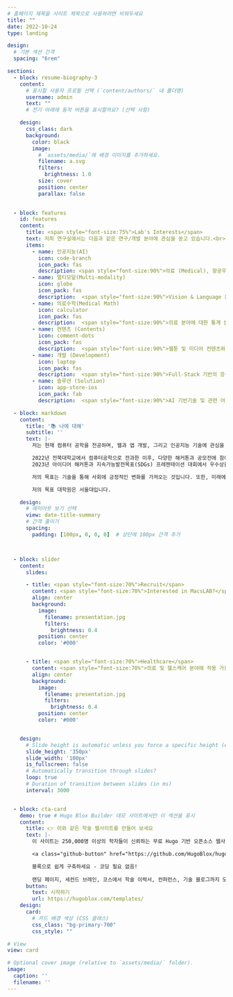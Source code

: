 ```yaml
---
# 홈페이지 제목을 사이트 제목으로 사용하려면 비워두세요
title: ""
date: 2022-10-24
type: landing

design:
  # 기본 섹션 간격
  spacing: "6rem"

sections:
  - block: resume-biography-3
    content:
      # 표시할 사용자 프로필 선택 (`content/authors/` 내 폴더명)
      username: admin
      text: ""
      # 전기 아래에 동작 버튼을 표시할까요? (선택 사항)

    design:
      css_class: dark
      background:
        color: black
        image:
          # `assets/media/`에 배경 이미지를 추가하세요.
          filename: a.svg
          filters:
            brightness: 1.0
          size: cover
          position: center
          parallax: false
          

  - block: features
    id: features
    content:
      title: <span style="font-size:75%">Lab's Interests</span>
      text: 저희 연구실에서는 다음과 같은 연구/개발 분야에 관심을 쏟고 있습니다.<br><br><br><br>
      items:
        - name: 인공지능(AI)
          icon: code-branch
          icon_pack: fas
          description: <span style="font-size:90%">의료 (Medical), 항공우주 (Aerospace), 컨텐츠 (Contents) 등 다양한 특성화 분야에 적응형 AI 기술 적용.</span><br><br>
        - name: 멀티모달(Multi-modality)
          icon: globe
          icon_pack: fas
          description:  <span style="font-size:90%">Vision & Language 분야의 기반 AI 기술 개발 및 관련 응용 어플리케이션에 기술 적용.</span><br><br>
        - name: 의료수학(Medical Math)
          icon: calculator
          icon_pack: fas
          description:  <span style="font-size:90%">의료 분야에 대한 통계 분석 수행 및 의료 질병에 대한 수학적인 모델링 관련 연구 수행.</span><br><br>
        - name: 컨텐츠 (Contents)
          icon: comment-dots
          icon_pack: fas
          description:  <span style="font-size:90%">웹툰 및 미디어 컨텐츠와 관련된 AI 기반 기술 개발 및 고도화.</span><br><br>
        - name: 개발 (Development)
          icon: laptop
          icon_pack: fas
          description:  <span style="font-size:90%">Full-Stack 기반의 응용 어플리케이션 개발.</span><br><br>
        - name: 솔루션 (Solution)
          icon: app-store-ios
          icon_pack: fab
          description:  <span style="font-size:90%">AI 기반기술 및 관련 어플리케이션에 적용을 통한 통합 솔루션 개발!</span><br><br>

  - block: markdown
    content:
      title: '📚 나에 대해'
      subtitle: ''
      text: |-
        저는 현재 컴퓨터 공학을 전공하며, 웹과 앱 개발, 그리고 인공지능 기술에 관심을 가지고 연구하고 있습니다. 

        2022년 전북대학교에서 컴퓨터공학으로 전과한 이후, 다양한 해커톤과 공모전에 참여하여 많은 성과를 이뤘습니다. 
        2023년 아이디어 해커톤과 지속가능발전목표(SDGs) 프레젠테이션 대회에서 우수상을 수상했고, 2024년 창업 아이디어 메이커톤에서 베스트 피칭상을 수상한 경력이 있습니다.

        저의 목표는 기술을 통해 사회에 긍정적인 변화를 가져오는 것입니다. 또한, 미래에는 인공지능 기술을 활용한 혁신적인 솔루션을 개발하여 의료문제를 해결하는 데 기여하고자 합니다.

        저의 목표 대학원은 서울대입니다.

    design:
      # 레이아웃 보기 선택
      view: date-title-summary
      # 간격 줄이기
      spacing:
        padding: [100px, 0, 0, 0]  # 상단에 100px 간격 추가



  - block: slider
    content:
      slides:

      - title: <span style="font-size:70%">Recruit</span>
        content: <span style="font-size:70%">Interested in MacsLAB?</span>
        align: center
        background:
          image:
            filename: presentation.jpg
            filters:
              brightness: 0.4
          position: center
          color: '#000'


      - title: <span style="font-size:70%">Healthcare</span>
        content: <span style="font-size:70%">의료 및 헬스케어 분야에 적용 가능한 AI 기술 개발</span>
        align: center
        background:
          image:
            filename: presentation.jpg
            filters:
              brightness: 0.4
          position: center
          color: '#000'


    design:
      # Slide height is automatic unless you force a specific height (e.g. '400px')
      slide_height: '350px'
      slide_width: '100px'
      is_fullscreen: false
      # Automatically transition through slides?
      loop: true
      # Duration of transition between slides (in ms)
      interval: 3000


  - block: cta-card
    demo: true # Hugo Blox Builder 데모 사이트에서만 이 섹션을 표시
    content:
      title: 👉 이와 같은 학술 웹사이트를 만들어 보세요
      text: |-
        이 사이트는 250,000명 이상의 학자들이 신뢰하는 무료 Hugo 기반 오픈소스 웹사이트 빌더인 Hugo Blox Builder로 생성되었습니다.

        <a class="github-button" href="https://github.com/HugoBlox/hugo-blox-builder" data-color-scheme="no-preference: light; light: light; dark: dark;" data-icon="octicon-star" data-size="large" data-show-count="true" aria-label="GitHub에서 HugoBlox/hugo-blox-builder에 Star를 주기">Star</a>

        블록으로 쉽게 구축하세요 - 코딩 필요 없음!
        
        랜딩 페이지, 세컨드 브레인, 코스에서 학술 이력서, 컨퍼런스, 기술 블로그까지 모두 구축 가능합니다.
      button:
        text: 시작하기
        url: https://hugoblox.com/templates/
    design:
      card:
        # 카드 배경 색상 (CSS 클래스)
        css_class: "bg-primary-700"
        css_style: ""

# View
view: card

# Optional cover image (relative to `assets/media/` folder).
image:
  caption: ''
  filename: ''
---
```

